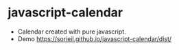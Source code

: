 # javascript-calendar
- Calendar created with pure javascript.
- Demo https://sorieil.github.io/javascript-calendar/dist/

